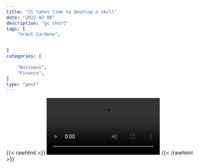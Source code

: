 ```yaml
---
title: "It takes time to develop a skill"
date: "2022-02-08"
description: "gc short"
tags: [
    "Grant Cardone",


]
categories: [
    
    "Business",
    "Finance",
]
type: "post"
---
```

{{< rawhtml >}}
    <video width="auto" height="auto" controls>
        <source src="https://clips.dev00ps.com/Grant%20Cardone/It%20takes%20time%20to%20develop%20a%20skill.mp4" type="video/mp4"> 
    </video>
{{< /rawhtml >}}
